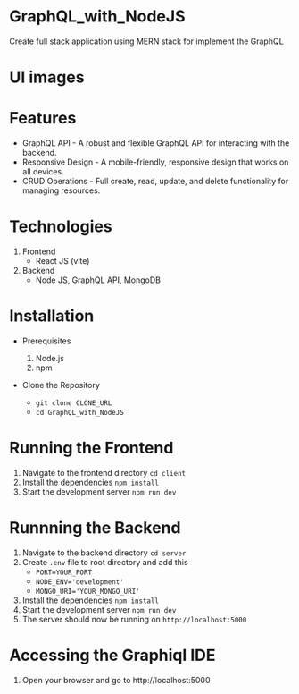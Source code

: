 # GraphQL_with_NodeJS

Create full stack application using MERN stack for implement the GraphQL

# UI images



# Features
* GraphQL API        -  A robust and flexible GraphQL API for interacting with the backend.
* Responsive Design  -  A mobile-friendly, responsive design that works on all devices.
* CRUD Operations    -  Full create, read, update, and delete functionality for managing resources.

# Technologies 
 1. Frontend
     * React JS (vite)
 2. Backend
     * Node JS, GraphQL API, MongoDB

# Installation
 * Prerequisites
    1. Node.js 
    2. npm
  
 * Clone the Repository
   - ```git clone CLONE_URL```
   - ```cd GraphQL_with_NodeJS```

# Running the Frontend
 1. Navigate to the frontend directory
     ```cd client```
 2. Install the dependencies
     ```npm install```
 3. Start the development server
     ```npm run dev```

# Runnning the Backend
 1. Navigate to the backend directory
     ```cd server```
1. Create `.env` file to root directory and add this
    *  ```PORT=YOUR_PORT```
    *  ```NODE_ENV='development'```
    *  ```MONGO_URI='YOUR_MONGO_URI'```
 3. Install the dependencies
     ```npm install```
 4. Start the development server
     ```npm run dev```
 5. The server should now be running on `http://localhost:5000`

# Accessing the Graphiql IDE

  1. Open your browser and go to http://localhost:5000








    
